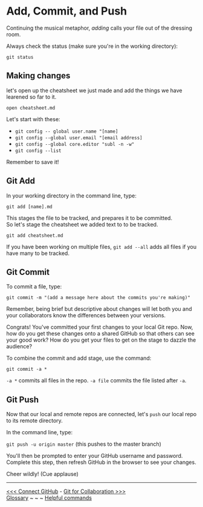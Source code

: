 # Add, Commit, and Push

Continuing the musical metaphor, _adding_ calls your file out of the dressing room.

Always check the status (make sure you're in the working directory):

`git status`

## Making changes

let's open up the cheatsheet we just made and add the things we have learened so far to it.

`open cheatsheet.md`

Let's start with these:

- `git config -- global user.name "[name]`
- `git config --global user.email "[email address]`
- `git config --global core.editor "subl -n -w"`
- `git config --list`

Remember to save it!

## Git Add

In your working directory in the command line, type:

`git add [name].md`

This stages the file to be tracked, and prepares it to be committed.  
So let's stage the cheatsheet we added text to to be tracked.

`git add cheatsheet.md`

If you have been working on multiple files, `git add --all` adds all files if you have many to be tracked.

## Git Commit

To commit a file, type:

`git commit -m "(add a message here about the commits you're making)"`

Remember, being brief but descriptive about changes will let both you and your collaborators know the differences between your versions. 

Congrats! You've committed your first changes to your local Git repo. Now, how do you get these changes onto a shared GitHub so that others can see your good work? How do you get your files to get on the stage to dazzle the audience?

To combine the commit and add stage, use the command:

`git commit -a *`

`-a *` commits all files in the repo. `-a file` commits the file listed after `-a`.

## Git Push

Now that our local and remote repos are connected, let's `push` our local repo to its remote directory. 

In the command line, type:

`git push -u origin master` (this pushes to the master branch)

You'll then be prompted to enter your GitHub username and password. Complete this step, then refresh GitHub in the browser to see your changes. 

Cheer wildly! (Cue applause)
___
[<<< Connect GitHub](github.md) - [Git for Collaboration >>>](gitpull.md)  
[Glossary](glossary.md) ~ ~ ~ [Helpful commands](helpfulcommands.md)
